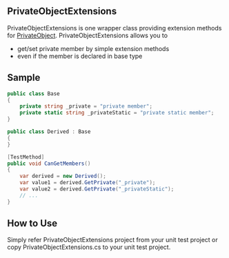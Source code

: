 PrivateObjectExtensions
---
PrivateObjectExtensions is one wrapper class providing extension methods for [PrivateObject](https://msdn.microsoft.com/en-us/library/microsoft.visualstudio.testtools.unittesting.privateobject.aspx). PrivateObjectExtensions allows you to
- get/set private member by simple extension methods
- even if the member is declared in base type

Sample
---
```csharp
public class Base
{
    private string _private = "private member";
    private static string _privateStatic = "private static member";
}

public class Derived : Base
{
}
```
```csharp
[TestMethod]
public void CanGetMembers()
{
    var derived = new Derived();
    var value1 = derived.GetPrivate("_private");
    var value2 = derived.GetPrivate("_privateStatic");
    // ...
}
```

How to Use
---
Simply refer PrivateObjectExtensions project from your unit test project or copy PrivateObjectExtensions.cs to your unit test project.
